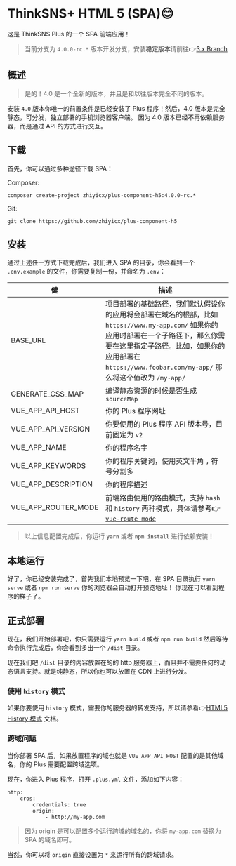 # ThinkSNS+ HTML 5 (SPA)😊

这是 ThinkSNS Plus 的一个 SPA 前端应用！

> 当前分支为 `4.0.0-rc.*` 版本开发分支，安装**稳定版本**请前往👉[3.x Branch](https://github.com/zhiyicx/plus-component-h5/tree/3.x)

## 概述

> 是的！4.0 是一个全新的版本，并且是和以往版本完全不同的版本。

安装 `4.0` 版本你唯一的前置条件是已经安装了 Plus 程序！然后，4.0 版本是完全静态，可分发，独立部署的手机浏览器客户端。
因为 4.0 版本已经不再依赖服务器，而是通过 API 的方式进行交互。

## 下载

首先，你可以通过多种途径下载 SPA：

Composer:

```shell
composer create-project zhiyicx/plus-component-h5:4.0.0-rc.*
```

Git:

```shell
git clone https://github.com/zhiyicx/plus-component-h5
```

## 安装

通过上述任一方式下载完成后，我们进入 SPA 的目录，你会看到一个 `.env.example` 的文件，你需要复制一份，并命名为 `.env`：

| 健 | 描述 |
|-----|-----|
| BASE_URL | 项目部署的基础路径，我们默认假设你的应用将会部署在域名的根部，比如 `https://www.my-app.com/` 如果你的应用时部署在一个子路径下，那么你需要在这里指定子路径。比如，如果你的应用部署在 `https://www.foobar.com/my-app/` 那么将这个值改为 `/my-app/` |
| GENERATE_CSS_MAP | 编译静态资源的时候是否生成 `sourceMap` |
| VUE_APP_API_HOST | 你的 Plus 程序网址 |
| VUE_APP_API_VERSION | 你要使用的 Plus 程序 API 版本号，目前固定为 `v2` |
| VUE_APP_NAME | 你的程序名字 |
| VUE_APP_KEYWORDS | 你的程序关键词，使用英文半角 `,` 符号分割多 |
| VUE_APP_DESCRIPTION | 你的程序描述 |
| VUE_APP_ROUTER_MODE | 前端路由使用的路由模式，支持 `hash` 和 `history` 两种模式，具体请参考👉 [`vue-route mode`](https://router.vuejs.org/zh-cn/api/options.html#mode) |

> 以上信息配置完成后，你运行 **`yarn`** 或者 **`npm install`** 进行依赖安装！

## 本地运行

好了，你已经安装完成了，首先我们本地预览一下吧，在 SPA 目录执行 `yarn serve` 或者 `npm run serve` 你的浏览器会自动打开预览地址！
你现在可以看到程序的样子了。

## 正式部署

现在，我们开始部署吧，你只需要运行 `yarn build` 或者 `npm run build` 然后等待命令执行完成后，你会看到多出一个 `/dist` 目录。

现在我们吧 `/dist` 目录的内容放置在的的 http 服务器上，而且并不需要任何的动态语言支持。就是纯静态，所以你也可以放置在 CDN 上进行分发。

### 使用 `history` 模式

如果你要使用 `history` 模式，需要你的服务器的转发支持，所以请参看👉[HTML5 History 模式](https://router.vuejs.org/zh-cn/essentials/history-mode.html) 文档。

### 跨域问题

当你部署 SPA 后，如果放置程序的域也就是 `VUE_APP_API_HOST` 配置的是其他域名，你的 Plus 需要配置跨域选项。

现在，你进入 Plus 程序，打开 `.plus.yml` 文件，添加如下内容：

```
http:
    cros:
        credentials: true
        origin:
            - http://my-app.com
```

> 因为 origin 是可以配置多个运行跨域的域名的，你将 `my-app.com` 替换为 SPA 的域名即可。

当然，你可以将 `origin` 直接设置为 `*` 来运行所有的跨域请求。
